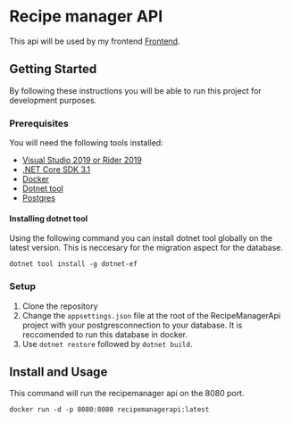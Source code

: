 # Recipe manager API

This api will be used by my frontend [Frontend](https://github.com/tobinstultiens/Recipe-manager-presentation).

## Getting Started
By following these instructions you will be able to run this project for development purposes.

### Prerequisites
You will need the following tools installed:

* [Visual Studio 2019 or Rider 2019](https://visualstudio.microsoft.com/vs/)
* [.NET Core SDK 3.1](https://dotnet.microsoft.com/download/dotnet-core/3.1)
* [Docker](https://docs.docker.com/get-docker/)
* [Dotnet tool](#dotnettool)
* [Postgres](https://hub.docker.com/_/postgres)

#### <a name="dotnettool"></a>Installing dotnet tool

Using the following command you can install dotnet tool globally on the latest version. This is neccesary for the migration aspect for the database.

`dotnet tool install -g dotnet-ef`

### Setup
1. Clone the repository
2. Change the `appsettings.json` file at the root of the RecipeManagerApi project with your postgresconnection to your database. It is reccomended to run this database in docker.
3. Use `dotnet restore` followed by `dotnet build`.

## Install and Usage

This command will run the recipemanager api on the 8080 port.

`docker run -d -p 8080:8080 recipemanagerapi:latest`
